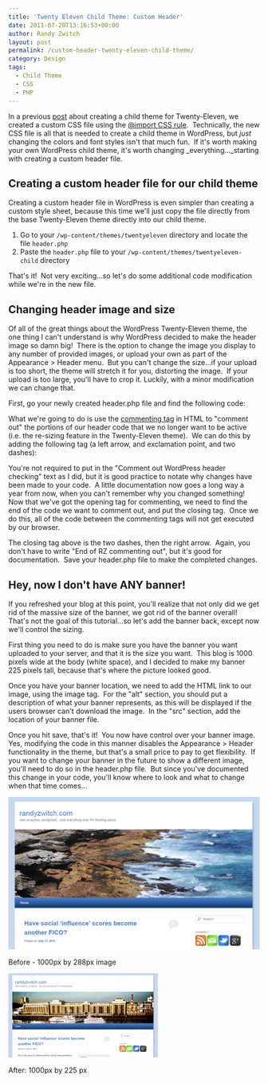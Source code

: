```yaml
---
title: 'Twenty Eleven Child Theme: Custom Header'
date: 2011-07-20T13:16:53+00:00
author: Randy Zwitch
layout: post
permalink: /custom-header-twenty-eleven-child-theme/
category: Design
tags:
  - Child Theme
  - CSS
  - PHP
---
```

In a previous [post](http://randyzwitch.com/twenty-eleven-child-theme-creating-css-file/) about creating a child theme for Twenty-Eleven, we created a custom CSS file using the <a title="Import CSS rule" href="http://www.w3.org/TR/CSS2/cascade.html#at-import" target="_blank">@import CSS rule</a>.  Technically, the new CSS file is all that is needed to create a child theme in WordPress, but _just_ changing the colors and font styles isn't that much fun.  If it's worth making your own WordPress child theme, it's worth changing _everything..._starting with creating a custom header file.

## Creating a custom header file for our child theme

Creating a custom header file in WordPress is even simpler than creating a custom style sheet, because this time we'll just copy the file directly from the base Twenty-Eleven theme directly into our child theme.

  1. Go to your `/wp-content/themes/twentyeleven` directory and locate the file `header.php`
  2. Paste the `header.php` file to your `/wp-content/themes/twentyeleven-child` directory

That's it!  Not very exciting...so let's do some additional code modification while we're in the new file.

## Changing header image and size

Of all of the great things about the WordPress Twenty-Eleven theme, the one thing I can't understand is why WordPress decided to make the header image so damn big!  There is the option to change the image you display to any number of provided images, or upload your own as part of the Appearance > Header menu.  But you can't change the size...if your upload is too short, the theme will stretch it for you, distorting the image.  If your upload is too large, you'll have to crop it. Luckily, with a minor modification we can change that.

First, go your newly created header.php file and find the following code:

What we're going to do is use the <a title="Comment out code" href="http://www.w3schools.com/tags/tag_comment.asp" target="_blank">commenting tag</a> in HTML to "comment out" the portions of our header code that we no longer want to be active (i.e. the re-sizing feature in the Twenty-Eleven theme).  We can do this by adding the following tag (a left arrow, and exclamation point, and two dashes):

You're not required to put in the "Comment out WordPress header checking" text as I did, but it is good practice to notate why changes have been made to your code.  A little documentation now goes a long way a year from now, when you can't remember why you changed something! Now that we've got the opening tag for commenting, we need to find the end of the code we want to comment out, and put the closing tag.  Once we do this, all of the code between the commenting tags will not get executed by our browser.

The closing tag above is the two dashes, then the right arrow.  Again, you don't have to write "End of RZ commenting out", but it's good for documentation.  Save your header.php file to make the completed changes.

## Hey, now I don't have ANY banner!

If you refreshed your blog at this point, you'll realize that not only did we get rid of the massive size of the banner, we got rid of the banner overall!  That's not the goal of this tutorial...so let's add the banner back, except now we'll control the sizing.

First thing you need to do is make sure you have the banner you want uploaded to your server, and that it is the size you want.  This blog is 1000 pixels wide at the body (white space), and I decided to make my banner 225 pixels tall, because that's where the picture looked good.

Once you have your banner location, we need to add the HTML link to our image, using the image tag.  For the "alt" section, you should put a description of what your banner represents, as this will be displayed if the users browser can't download the image.  In the "src" section, add the location of your banner file.

Once you hit save, that's it!  You now have control over your banner image.  Yes, modifying the code in this manner disables the Appearance > Header functionality in the theme, but that's a small price to pay to get flexibility.  If you want to change your banner in the future to show a different image, you'll need to do so in the header.php file.  But since you've documented this change in your code, you'll know where to look and what to change when that time comes...

![randyzwitchdotcom-before](/wp-content/uploads/2011/07/randyzwitchdot-before.png)

<p class="wp-caption-text">
Before - 1000px by 288px image
</p>

![randyzwitchdotcom-after](/wp-content/uploads/2011/07/randyzwitchdotcom-after-300x169.png)

<p class="wp-caption-text">
After: 1000px by 225 px
</p>
